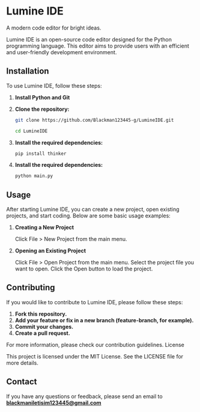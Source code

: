 # Lumine IDE
A modern code editor for bright ideas.

Lumine IDE is an open-source code editor designed for the Python programming language. This editor aims to provide users with an efficient and user-friendly development environment.

## Installation

To use Lumine IDE, follow these steps:

1. **Install Python and Git**

2. **Clone the repository:**

   ```sh
   git clone https://github.com/Blackman123445-g/LumineIDE.git
   ```
   ```sh
   cd LumineIDE

3. **Install the required dependencies:**

   ```sh
   pip install thinker

4. **Install the required dependencies:**
   
   ```sh
   python main.py

## Usage

After starting Lumine IDE, you can create a new project, open existing projects, and start coding. Below are some basic usage examples:

1. **Creating a New Project**

    Click File > New Project from the main menu.

2. **Opening an Existing Project**

    Click File > Open Project from the main menu.
    Select the project file you want to open.
    Click the Open button to load the project.

## Contributing

If you would like to contribute to Lumine IDE, please follow these steps:

   1. **Fork this repository.**
   2. **Add your feature or fix in a new branch (feature-branch, for example).**
   3. **Commit your changes.**
   4. **Create a pull request.**

For more information, please check our contribution guidelines.
License

This project is licensed under the MIT License. See the LICENSE file for more details.

## Contact

If you have any questions or feedback, please send an email to **blackmaniletisim123445@gmail.com**
